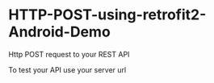 # HTTP-POST-using-retrofit2-Android-Demo

Http POST request to your REST API

To test your API use your server url
